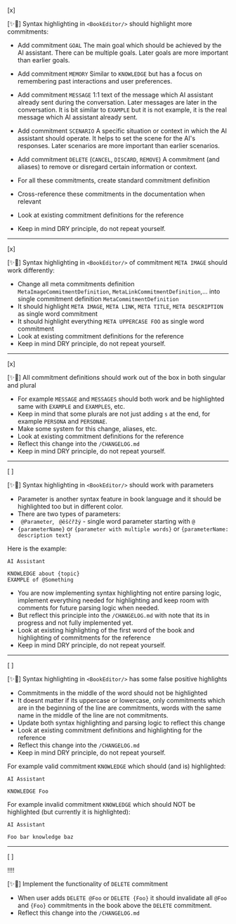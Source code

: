 [x]

[✨🐬] Syntax highlighting in `<BookEditor/>` should highlight more commitments:

-   Add commitment `GOAL` The main goal which should be achieved by the AI assistant. There can be multiple goals. Later goals are more important than earlier goals.
-   Add commitment `MEMORY` Similar to `KNOWLEDGE` but has a focus on remembering past interactions and user preferences.
-   Add commitment `MESSAGE` 1:1 text of the message which AI assistant already sent during the conversation. Later messages are later in the conversation. It is bit similar to `EXAMPLE` but it is not example, it is the real message which AI assistant already sent.
-   Add commitment `SCENARIO` A specific situation or context in which the AI assistant should operate. It helps to set the scene for the AI's responses. Later scenarios are more important than earlier scenarios.
-   Add commitment `DELETE` (`CANCEL`, `DISCARD`, `REMOVE`) A commitment (and aliases) to remove or disregard certain information or context.

-   For all these commitments, create standard commitment definition
-   Cross-reference these commitments in the documentation when relevant
-   Look at existing commitment definitions for the reference
-   Keep in mind DRY principle, do not repeat yourself.

---

[x]

[✨🐬] Syntax highlighting in `<BookEditor/>` of commitment `META IMAGE` should work differently:

-   Change all meta commitments definition `MetaImageCommitmentDefinition`, `MetaLinkCommitmentDefinition`,... into single commitment definition `MetaCommitmentDefinition`
-   It should highlight `META IMAGE`, `META LINK`, `META TITLE`, `META DESCRIPTION` as single word commitment
-   It should highlight everything `META UPPERCASE FOO` as single word commitment
-   Look at existing commitment definitions for the reference
-   Keep in mind DRY principle, do not repeat yourself.

---

[x]

[✨🐬] All commitment definitions should work out of the box in both singular and plural

-   For example `MESSAGE` and `MESSAGES` should both work and be highlighted same with `EXAMPLE` and `EXAMPLES`, etc.
-   Keep in mind that some plurals are not just adding `s` at the end, for example `PERSONA` and `PERSONAE`.
-   Make some system for this change, aliases, etc.
-   Look at existing commitment definitions for the reference
-   Reflect this change into the `/CHANGELOG.md`
-   Keep in mind DRY principle, do not repeat yourself.

---

[ ]

[✨🐬] Syntax highlighting in `<BookEditor/>` should work with parameters

-   Parameter is another syntax feature in book language and it should be highlighted too but in different color.
-   There are two types of parameters:
-   ` @Parameter`, ` @ěščřžý` - single word parameter starting with `@`
-   `{parameterName}` or `{parameter with multiple words}` or `{parameterName: description text}`

Here is the example:

```book
AI Assistant

KNOWLEDGE about {topic}
EXAMPLE of @Something
```

-   You are now implementing syntax highlighting not entire parsing logic, implement everything needed for highlighting and keep room with comments for future parsing logic when needed.
-   But reflect this principle into the `/CHANGELOG.md` with note that its in progress and not fully implemented yet.
-   Look at existing highlighting of the first word of the book and highlighting of commitments for the reference
-   Keep in mind DRY principle, do not repeat yourself.

---

[ ]

[✨🐬] Syntax highlighting in `<BookEditor/>` has some false positive highlights

-   Commitments in the middle of the word should not be highlighted
-   It doesnt matter if its uppercase or lowercase, only commitments which are in the beginning of the line are commitments, words with the same name in the middle of the line are not commitments.
-   Update both syntax highlighting and parsing logic to reflect this change
-   Look at existing commitment definitions and highlighting for the reference
-   Reflect this change into the `/CHANGELOG.md`
-   Keep in mind DRY principle, do not repeat yourself.

For example valid commitment `KNOWLEDGE` which should (and is) highlighted:

```book
AI Assistant

KNOWLEDGE Foo
```

For example invalid commitment `KNOWLEDGE` which should NOT be highlighted (but currently it is highlighted):

```book
AI Assistant

Foo bar knowledge baz
```

---

[ ]

!!!!

[✨🐬] Implement the functionality of `DELETE` commitment

-   When user adds `DELETE @Foo` or `DELETE {Foo}` it should invalidate all `@Foo` and `{Foo}` commitments in the book above the `DELETE` commitment.
-   Reflect this change into the `/CHANGELOG.md`
